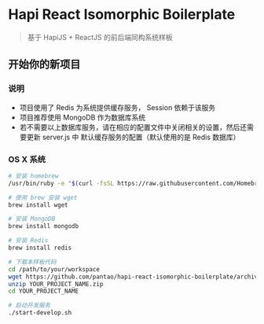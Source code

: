# Hapi React Isomorphic Boilerplate

> 基于 HapiJS + ReactJS 的前后端同构系统样板

## 开始你的新项目

### 说明

- 项目使用了 Redis 为系统提供缓存服务， Session 依赖于该服务
- 项目推荐使用 MongoDB 作为数据库系统
- 若不需要以上数据库服务，请在相应的配置文件中关闭相关的设置，然后还需要更新 server.js 中
  默认缓存服务的配置（默认使用的是  Redis 数据库）

### OS X 系统

```bash
# 安装 homebrew
/usr/bin/ruby -e "$(curl -fsSL https://raw.githubusercontent.com/Homebrew/install/master/install)"

# 使用 brew 安装 wget
brew install wget

# 安装 MongoDB
brew install mongodb

# 安装 Redis
brew install redis

# 下载本样板代码
cd /path/to/your/workspace
wget https://github.com/pantao/hapi-react-isomorphic-boilerplate/archive/master.zip -o YOUR_PROJECT_NAME.zip
unzip YOUR_PROJECT_NAME.zip
cd YOUR_PROJECT_NAME

# 启动开发服务
./start-develop.sh
```
